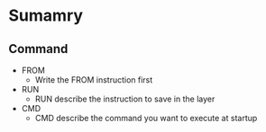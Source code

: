# Sumamry
## Command
- FROM
  - Write the FROM instruction first
- RUN
  - RUN describe the instruction to save in the layer
- CMD
  - CMD describe the command you want to execute at startup
